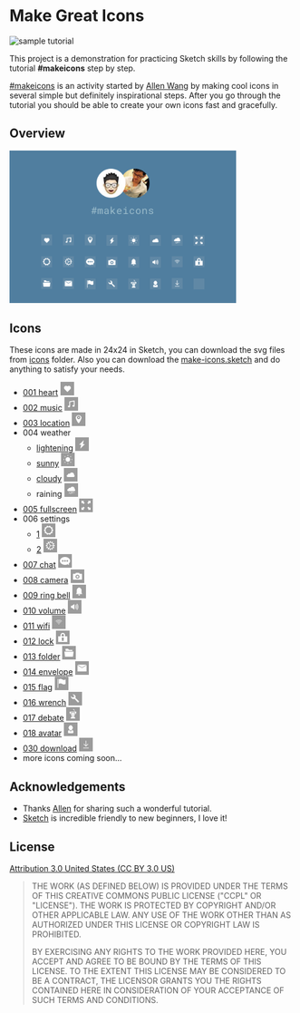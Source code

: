 # Make Great Icons

<img src='http://ww2.sinaimg.cn/mw690/460030e8gw1f7pvsp9mxtg208w08wwjg.gif' alt='sample tutorial' width='320'/>

This project is a demonstration for practicing Sketch skills by following the tutorial **#makeicons** step by step.

[#makeicons](https://twitter.com/hashtag/makeicons?src=hash) is an activity started by [Allen Wang](https://dribbble.com/openallen) by making cool icons in several simple but definitely inspirational steps. After you go through the tutorial you should be able to create your own icons fast and gracefully.

## Overview

<img src='artboard-overview.png' alt='artboard overview' width='400'/>

## Icons

These icons are made in  24x24 in Sketch, you can download the svg files from [icons](icons/) folder. Also you can download the [make-icons.sketch](make-icons.sketch) and do anything to satisfy your needs.

- [001 heart](http://ww2.sinaimg.cn/mw690/460030e8gw1f7pvsp9mxtg208w08wwjg.gif) <img src='icons/001-heart.png' alt='001 heart' width='24'/>
- [002 music](http://ww1.sinaimg.cn/mw690/460030e8gw1f7r1fxcgotg208w08wai6.gif) <img src='icons/002-music.png' alt='002 music' width='24'/>
- [003 location](http://ww2.sinaimg.cn/mw690/460030e8gw1f7s5xvgfe4g20b40b4n3o.gif) <img src='icons/003-location.png' alt='003 location' width='24'/>
- 004 weather
	- [lightening](http://ww1.sinaimg.cn/mw690/460030e8gw1f7t9jt2g3gg208w08w412.gif) <img src='icons/004-lightening.png' alt='004 lightening' width='24'/>
	- [sunny](http://ww3.sinaimg.cn/mw690/460030e8gw1f7t9jy4vddg208w08wagu.gif) <img src='icons/004-sunny.png' alt='004 sunny' width='24'/>
	- [cloudy](http://ww2.sinaimg.cn/mw690/460030e8gw1f7t9k3wpucg208w08wdkk.gif) <img src='icons/004-cloudy.png' alt='004 cloudy' width='24'/>
	- raining <img src='icons/004-raining.png' alt='004 raining' width='24'/>
- [005 fullscreen](http://ww4.sinaimg.cn/mw690/460030e8gw1f7tzkim800g208w08wn3i.gif) <img src='icons/005-fullscreen.png' alt='005 fullscreen' width='24'/>
- 006 settings
	- [1](http://ww2.sinaimg.cn/mw690/460030e8gw1f7v2rayy22g208w08w7ci.gif) <img src='icons/006-settings-1.png' alt='006 settings 1' width='24'/>
	- [2](http://ww4.sinaimg.cn/mw690/460030e8gw1f7v2r85x3cg208w08wh0e.gif) <img src='icons/006-settings-2.png' alt='006 settings 2' width='24'/>
- [007 chat](http://ww4.sinaimg.cn/mw690/460030e8gw1f7walwx9bzg208w08wtfl.gif) <img src='icons/007-chat.png' alt='007 chat' width='24'/>
- [008 camera](http://ww3.sinaimg.cn/mw690/460030e8gw1f7xp0uf20kg208w08wjyb.gif) <img src='icons/008-camera.png' alt='008 camera' width='24'/>
- [009 ring bell](http://ww1.sinaimg.cn/mw690/460030e8gw1f7z4d9lgt9g208w08wgsp.gif) <img src='icons/009-ring-bell.png' alt='009 ring bell' width='24'/>
- [010 volume](http://ww3.sinaimg.cn/mw690/460030e8gw1f808vwzch5g208w08wgxl.gif) <img src='icons/010-volume.png' alt='010 volume' width='24'/>
- [011 wifi](http://ww2.sinaimg.cn/mw690/460030e8gw1f81di4u4syg208w08wqnu.gif) <img src='icons/011-wifi.png' alt='011 wifi' width='24'/>
- [012 lock](http://ww2.sinaimg.cn/mw690/460030e8gw1f82kwl9lggg208w08wqb3.gif) <img src='icons/012-lock.png' alt='012 lock' width='24'/>
- [013 folder](http://ww2.sinaimg.cn/mw690/460030e8gw1f83qspnz2rg208w08wn6v.gif) <img src='icons/013-folder.png' alt='013 folder' width='24'/>
- [014 envelope](http://ww4.sinaimg.cn/mw690/460030e8gw1f84ikarqc6g208w08wdng.gif) <img src='icons/014-envelope.png' alt='014 envelope' width='24'/>
- [015 flag](http://ww1.sinaimg.cn/mw690/460030e8gw1f8671eve1gg208w08wtfs.gif) <img src='icons/015-flag.png' alt='015 flag' width='24'/>
- [016 wrench](http://ww2.sinaimg.cn/mw690/460030e8gw1f87ako0zyjg208w08wjwt.gif) <img src='icons/016-wrench.png' alt='016 wrench' width='24'/>
- [017 debate](http://ww1.sinaimg.cn/mw690/460030e8gw1f87ygtblyjg208w08wtqe.gif) <img src='icons/017-debate.png' alt='017 debate' width='24'/>
- [018 avatar](http://ww2.sinaimg.cn/mw690/460030e8gw1f89m4zuzwlg208w08w7co.gif) <img src='icons/018-avatar.png' alt='018 avatar' width='24'/>
- [030 download](http://ww3.sinaimg.cn/mw690/460030e8gw1f8ncx4nsqng208w08wjx2.gif) <img src='icons/030-download.png' alt='030 download' width='24'/>
- more icons coming soon...

## Acknowledgements

- Thanks [Allen](https://github.com/allenwong) for sharing such a wonderful tutorial.
- [Sketch](https://www.sketchapp.com/) is incredible friendly to new beginners, I love it!

## License

[Attribution 3.0 United States (CC BY 3.0 US)](https://creativecommons.org/licenses/by/3.0/us/)

>
> THE WORK (AS DEFINED BELOW) IS PROVIDED UNDER THE TERMS OF THIS CREATIVE COMMONS PUBLIC LICENSE ("CCPL" OR "LICENSE"). THE WORK IS PROTECTED BY COPYRIGHT AND/OR OTHER APPLICABLE LAW. ANY USE OF THE WORK OTHER THAN AS AUTHORIZED UNDER THIS LICENSE OR COPYRIGHT LAW IS PROHIBITED.
>
> BY EXERCISING ANY RIGHTS TO THE WORK PROVIDED HERE, YOU ACCEPT AND AGREE TO BE BOUND BY THE TERMS OF THIS LICENSE. TO THE EXTENT THIS LICENSE MAY BE CONSIDERED TO BE A CONTRACT, THE LICENSOR GRANTS YOU THE RIGHTS CONTAINED HERE IN CONSIDERATION OF YOUR ACCEPTANCE OF SUCH TERMS AND CONDITIONS.
